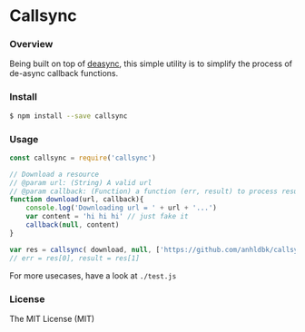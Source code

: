 Callsync
=====


### Overview

Being built on top of [deasync](https://github.com/abbr/deasync), this simple utility is to simplify the process of de-async callback functions. 

### Install

```sh
$ npm install --save callsync
```

### Usage

```js
const callsync = require('callsync')

// Download a resource
// @param url: (String) A valid url
// @param callback: (Function) a function (err, result) to process result
function download(url, callback){
	console.log('Downloading url = ' + url + '...')
	var content = 'hi hi hi' // just fake it
	callback(null, content)
}

var res = callsync( download, null, ['https://github.com/anhldbk/callsync'] )
// err = res[0], result = res[1]
```

For more usecases, have a look at `./test.js`

### License
The MIT License (MIT)

